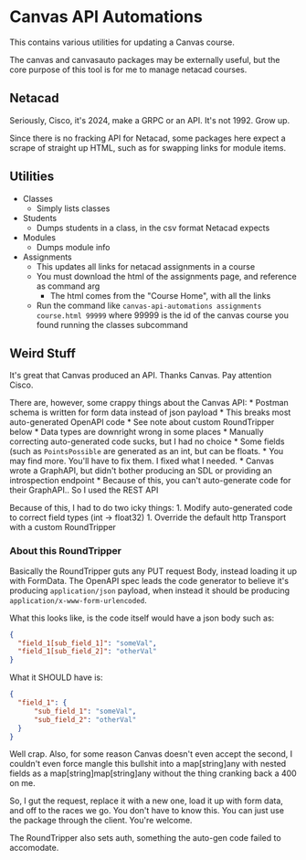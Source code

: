 # Canvas API Automations

This contains various utilities for updating a Canvas course.

The canvas and canvasauto packages may be externally useful, but the core
purpose of this tool is for me to manage netacad courses.

## Netacad

Seriously, Cisco, it's 2024, make a GRPC or an API. It's not 1992. Grow up.

Since there is no fracking API for Netacad, some packages here expect a scrape
of straight up HTML, such as for swapping links for module items.

## Utilities

* Classes
	* Simply lists classes
* Students
	* Dumps students in a class, in the csv format Netacad expects
* Modules
	* Dumps module info
* Assignments
    * This updates all links for netacad assignments in a course
    * You must download the html of the assignments page, and reference as command arg
        * The html comes from the "Course Home", with all the links
    * Run the command like `canvas-api-automations assignments course.html 99999` where 99999 is the
      id of the canvas course you found running the classes subcommand

## Weird Stuff

It's great that Canvas produced an API. Thanks Canvas. Pay attention Cisco.

There are, however, some crappy things about the Canvas API:
    * Postman schema is written for form data instead of json payload
        * This breaks most auto-generated OpenAPI code
        * See note about custom RoundTripper below
    * Data types are downright wrong in some places
        * Manually correcting auto-generated code sucks, but I had no choice
        * Some fields (such as `PointsPossible` are generated as an int, but can be floats.
        * You may find more. You'll have to fix them. I fixed what I needed.
    * Canvas wrote a GraphAPI, but didn't bother producing an SDL or providing an introspection endpoint
        * Because of this, you can't auto-generate code for their GraphAPI.. So I used the REST API

Because of this, I had to do two icky things:
    1. Modify auto-generated code to correct field types (int -> float32)
    1. Override the default http Transport with a custom RoundTripper

### About this RoundTripper

Basically the RoundTripper guts any PUT request Body, instead
loading it up with FormData. The OpenAPI spec leads the code generator to
believe it's producing `application/json` payload, when instead it should
be producing `application/x-www-form-urlencoded`.

What this looks like, is the code itself would have a json body such as:
```json
{
  "field_1[sub_field_1]": "someVal",
  "field_1[sub_field_2]": "otherVal"
}
```

What it SHOULD have is:
```json
{
  "field_1": {
      "sub_field_1": "someVal",
      "sub_field_2": "otherVal"
  }
}
```

Well crap. Also, for some reason Canvas doesn't even accept the second, I couldn't
even force mangle this bullshit into a map[string]any with nested fields as a
map[string]map[string]any without the thing cranking back a 400 on me.

So, I gut the request, replace it with a new one, load it up with form data,
and off to the races we go. You don't have to know this. You can just use
the package through the client. You're welcome.

The RoundTripper also sets auth, something the auto-gen code failed to accomodate.
